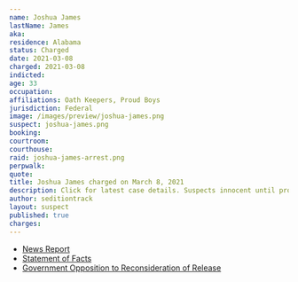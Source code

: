 ```yaml
---
name: Joshua James
lastName: James
aka:
residence: Alabama
status: Charged
date: 2021-03-08
charged: 2021-03-08
indicted:
age: 33
occupation:
affiliations: Oath Keepers, Proud Boys
jurisdiction: Federal
image: /images/preview/joshua-james.png
suspect: joshua-james.png
booking:
courtroom:
courthouse:
raid: joshua-james-arrest.png
perpwalk:
quote:
title: Joshua James charged on March 8, 2021
description: Click for latest case details. Suspects innocent until proven guilty.
author: seditiontrack
layout: suspect
published: true
charges:
---
```


- [News Report](https://www.nbcnews.com/news/us-news/alabama-man-ties-oath-keepers-militia-arrested-connection-capitol-riot-n1260499)
- [Statement of Facts](https://extremism.gwu.edu/sites/g/files/zaxdzs2191/f/Joshua%20James%20Statement%20of%20Facts.pdf)
- [Government Opposition to Reconsideration of Release](https://extremism.gwu.edu/sites/g/files/zaxdzs2191/f/Joshua%20James%20Govt%20Opposition%20to%20Defendants%20Motion%20for%20Revocation%20of%20Detention%20Order.pdf)
